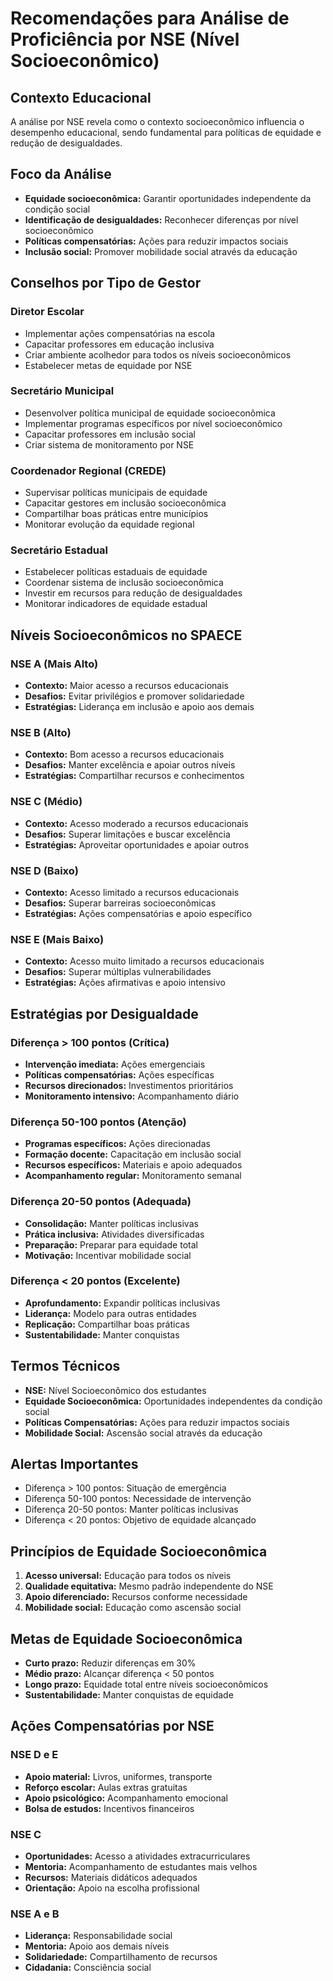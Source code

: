 # Recomendações para Análise de Proficiência por NSE (Nível Socioeconômico)

## Contexto Educacional
A análise por NSE revela como o contexto socioeconômico influencia o desempenho educacional, sendo fundamental para políticas de equidade e redução de desigualdades.

## Foco da Análise
- **Equidade socioeconômica:** Garantir oportunidades independente da condição social
- **Identificação de desigualdades:** Reconhecer diferenças por nível socioeconômico
- **Políticas compensatórias:** Ações para reduzir impactos sociais
- **Inclusão social:** Promover mobilidade social através da educação

## Conselhos por Tipo de Gestor

### Diretor Escolar
- Implementar ações compensatórias na escola
- Capacitar professores em educação inclusiva
- Criar ambiente acolhedor para todos os níveis socioeconômicos
- Estabelecer metas de equidade por NSE

### Secretário Municipal
- Desenvolver política municipal de equidade socioeconômica
- Implementar programas específicos por nível socioeconômico
- Capacitar professores em inclusão social
- Criar sistema de monitoramento por NSE

### Coordenador Regional (CREDE)
- Supervisar políticas municipais de equidade
- Capacitar gestores em inclusão socioeconômica
- Compartilhar boas práticas entre municípios
- Monitorar evolução da equidade regional

### Secretário Estadual
- Estabelecer políticas estaduais de equidade
- Coordenar sistema de inclusão socioeconômica
- Investir em recursos para redução de desigualdades
- Monitorar indicadores de equidade estadual

## Níveis Socioeconômicos no SPAECE

### NSE A (Mais Alto)
- **Contexto:** Maior acesso a recursos educacionais
- **Desafios:** Evitar privilégios e promover solidariedade
- **Estratégias:** Liderança em inclusão e apoio aos demais

### NSE B (Alto)
- **Contexto:** Bom acesso a recursos educacionais
- **Desafios:** Manter excelência e apoiar outros níveis
- **Estratégias:** Compartilhar recursos e conhecimentos

### NSE C (Médio)
- **Contexto:** Acesso moderado a recursos educacionais
- **Desafios:** Superar limitações e buscar excelência
- **Estratégias:** Aproveitar oportunidades e apoiar outros

### NSE D (Baixo)
- **Contexto:** Acesso limitado a recursos educacionais
- **Desafios:** Superar barreiras socioeconômicas
- **Estratégias:** Ações compensatórias e apoio específico

### NSE E (Mais Baixo)
- **Contexto:** Acesso muito limitado a recursos educacionais
- **Desafios:** Superar múltiplas vulnerabilidades
- **Estratégias:** Ações afirmativas e apoio intensivo

## Estratégias por Desigualdade

### Diferença > 100 pontos (Crítica)
- **Intervenção imediata:** Ações emergenciais
- **Políticas compensatórias:** Ações específicas
- **Recursos direcionados:** Investimentos prioritários
- **Monitoramento intensivo:** Acompanhamento diário

### Diferença 50-100 pontos (Atenção)
- **Programas específicos:** Ações direcionadas
- **Formação docente:** Capacitação em inclusão social
- **Recursos específicos:** Materiais e apoio adequados
- **Acompanhamento regular:** Monitoramento semanal

### Diferença 20-50 pontos (Adequada)
- **Consolidação:** Manter políticas inclusivas
- **Prática inclusiva:** Atividades diversificadas
- **Preparação:** Preparar para equidade total
- **Motivação:** Incentivar mobilidade social

### Diferença < 20 pontos (Excelente)
- **Aprofundamento:** Expandir políticas inclusivas
- **Liderança:** Modelo para outras entidades
- **Replicação:** Compartilhar boas práticas
- **Sustentabilidade:** Manter conquistas

## Termos Técnicos
- **NSE:** Nível Socioeconômico dos estudantes
- **Equidade Socioeconômica:** Oportunidades independentes da condição social
- **Políticas Compensatórias:** Ações para reduzir impactos sociais
- **Mobilidade Social:** Ascensão social através da educação

## Alertas Importantes
- Diferença > 100 pontos: Situação de emergência
- Diferença 50-100 pontos: Necessidade de intervenção
- Diferença 20-50 pontos: Manter políticas inclusivas
- Diferença < 20 pontos: Objetivo de equidade alcançado

## Princípios de Equidade Socioeconômica
1. **Acesso universal:** Educação para todos os níveis
2. **Qualidade equitativa:** Mesmo padrão independente do NSE
3. **Apoio diferenciado:** Recursos conforme necessidade
4. **Mobilidade social:** Educação como ascensão social

## Metas de Equidade Socioeconômica
- **Curto prazo:** Reduzir diferenças em 30%
- **Médio prazo:** Alcançar diferença < 50 pontos
- **Longo prazo:** Equidade total entre níveis socioeconômicos
- **Sustentabilidade:** Manter conquistas de equidade

## Ações Compensatórias por NSE

### NSE D e E
- **Apoio material:** Livros, uniformes, transporte
- **Reforço escolar:** Aulas extras gratuitas
- **Apoio psicológico:** Acompanhamento emocional
- **Bolsa de estudos:** Incentivos financeiros

### NSE C
- **Oportunidades:** Acesso a atividades extracurriculares
- **Mentoria:** Acompanhamento de estudantes mais velhos
- **Recursos:** Materiais didáticos adequados
- **Orientação:** Apoio na escolha profissional

### NSE A e B
- **Liderança:** Responsabilidade social
- **Mentoria:** Apoio aos demais níveis
- **Solidariedade:** Compartilhamento de recursos
- **Cidadania:** Consciência social
